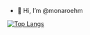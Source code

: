 - 👋 Hi, I’m @monaroehm

[![Top Langs](https://github-readme-stats.vercel.app/api/top-langs/?username=monaroehm&theme=dark&langs_count=6)](https://github.com/anuraghazra/github-readme-stats)
<!---
- 👀 I’m interested in ...
- 🌱 I’m currently learning ...
- 💞️ I’m looking to collaborate on ...
- 📫 How to reach me ...


monaroehm/monaroehm is a ✨ special ✨ repository because its `README.md` (this file) appears on your GitHub profile.
You can click the Preview link to take a look at your changes.
--->
